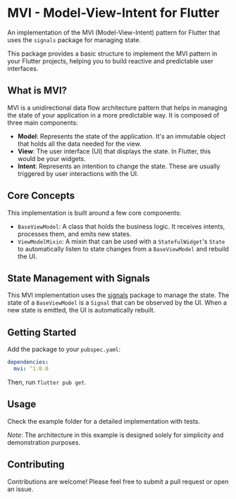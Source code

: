 <!--
This README describes the package. If you publish this package to pub.dev,
this README's contents appear on the landing page for your package.

For information about how to write a good package README, see the guide for
[writing package pages](https://dart.dev/tools/pub/writing-package-pages).

For general information about developing packages, see the Dart guide for
[creating packages](https://dart.dev/guides/libraries/create-packages)
and the Flutter guide for
[developing packages and plugins](https://flutter.dev/to/develop-packages).
-->

# MVI - Model-View-Intent for Flutter

An implementation of the MVI (Model-View-Intent) pattern for Flutter that uses the `signals` package for managing state.

This package provides a basic structure to implement the MVI pattern in your Flutter projects, helping you to build reactive and predictable user interfaces.

## What is MVI?

MVI is a unidirectional data flow architecture pattern that helps in managing the state of your application in a more predictable way. It is composed of three main components:

-   **Model**: Represents the state of the application. It's an immutable object that holds all the data needed for the view.
-   **View**: The user interface (UI) that displays the state. In Flutter, this would be your widgets.
-   **Intent**: Represents an intention to change the state. These are usually triggered by user interactions with the UI.

## Core Concepts

This implementation is built around a few core components:

-   `BaseViewModel`: A class that holds the business logic. It receives intents, processes them, and emits new states.
-   `ViewModelMixin`: A mixin that can be used with a `StatefulWidget`'s `State` to automatically listen to state changes from a `BaseViewModel` and rebuild the UI.

## State Management with Signals

This MVI implementation uses the [signals](https://pub.dev/packages/signals) package to manage the state. The state of a `BaseViewModel` is a `Signal` that can be observed by the UI. When a new state is emitted, the UI is automatically rebuilt.

## Getting Started

Add the package to your `pubspec.yaml`:

```yaml
dependencies:
  mvi: ^1.0.0
```

Then, run `flutter pub get`.

## Usage

Check the example folder for a detailed implementation with tests.

*Note*: The architecture in this example is designed solely for simplicity and demonstration purposes.

## Contributing

Contributions are welcome! Please feel free to submit a pull request or open an issue.
